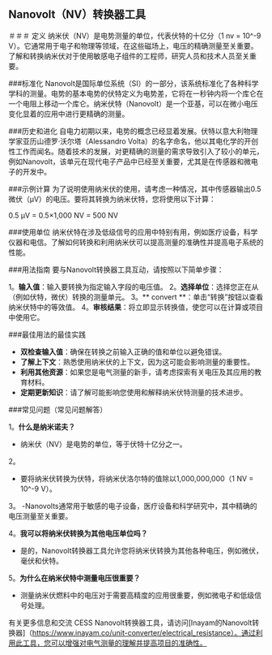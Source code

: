 ## Nanovolt（NV）转换器工具

＃＃＃ 定义
纳米伏（NV）是电势测量的单位，代表伏特的十亿分（1 nv = 10^-9 V）。它通常用于电子和物理等领域，在这些磁场上，电压的精确测量至关重要。了解和转换纳米伏对于使用敏感电子组件的工程师，研究人员和技术人员至关重要。

###标准化
Nanovolt是国际单位系统（SI）的一部分，该系统标准化了各种科学学科的测量。电势的基本电势的伏特定义为电势差，它将在一秒钟内将一个库仑在一个电阻上移动一个库仑。纳米伏特（Nanovolt）是一个亚基，可以在微小电压变化显着的应用中进行更精确的测量。

###历史和进化
自电力初期以来，电势的概念已经显着发展。伏特以意大利物理学家亚历山德罗·沃尔塔（Alessandro Volta）的名字命名，他以其电化学的开创性工作而闻名。随着技术的发展，对更精确的测量的需求导致引入了较小的单元，例如Nanovolt，该单元在现代电子产品中已经至关重要，尤其是在传感器和微电子的开发中。

###示例计算
为了说明使用纳米伏的使用，请考虑一种情况，其中传感器输出0.5微伏（µV）的电压。要将其转换为纳米伏特，您将使用以下计算：

0.5 µV = 0.5×1,000 NV = 500 NV

###使用单位
纳米伏特在涉及低级信号的应用中特别有用，例如医疗设备，科学仪器和电信。了解如何转换和利用纳米伏可以提高测量的准确性并提高电子系统的性能。

###用法指南
要与Nanovolt转换器工具互动，请按照以下简单步骤：

1。**输入值**：输入要转换为指定输入字段的电压值。
2。**选择单位**：选择您正在从（例如伏特，微伏）转换的测量单元。
3。** convert **：单击“转换”按钮以查看纳米伏特中的等效值。
4。**审核结果**：将立即显示转换值，使您可以在计算或项目中使用它。

###最佳用法的最佳实践
-  **双检查输入值**：确保在转换之前输入正确的值和单位以避免错误。
-  **了解上下文**：熟悉使用纳米伏的上下文，因为这可能会影响测量的重要性。
-  **利用其他资源**：如果您是电气测量的新手，请考虑探索有关电压及其应用的教育材料。
-  **定期更新知识**：请了解可能影响您使用和解释纳米伏特测量的技术进步。

###常见问题（常见问题解答）

1。**什么是纳米诺夫？**
- 纳米伏（NV）是电势的单位，等于伏特十亿分之一。

2。
- 要将纳米伏转换为伏特，将纳米伏洛尔特的值除以1,000,000,000（1 NV = 10^-9 V）。

3。
-Nanovolts通常用于敏感的电子设备，医疗设备和科学研究中，其中精确的电压测量至关重要。

4。**我可以将纳米伏转换为其他电压单位吗？**
- 是的，Nanovolt转换器工具允许您将纳米伏转换为其他各种电压，例如微伏，毫伏和伏特。

5。**为什么在纳米伏特中测量电压很重要？**
- 测量纳米伏燃料中的电压对于需要高精度的应用很重要，例如微电子和低级信号处理。

有关更多信息和交流 CESS Nanovolt转换器工具，请访问[Inayam的Nanovolt转换器]（https://www.inayam.co/unit-converter/electrical_resistance）。通过利用此工具，您可以增强对电气测量的理解并提高项目的准确性。